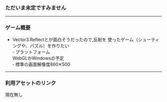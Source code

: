 ### ただいま未定ですみません

---

### ゲーム概要

-   Vector3.Reflectとが面白そうだったので,反射を 使ったゲーム（シューティングや、パズル）を作りたい<br>
‐ プラットフォーム<br>WebGLかWindowsの予定<br>
‐ 標準の画面解像度860✕500

---

### 利用アセットのリンク

現在無し



